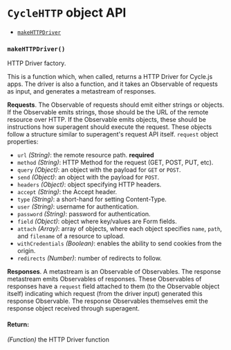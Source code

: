 
# `CycleHTTP` object API

- [`makeHTTPDriver`](#makeHTTPDriver)

### <a id="makeHTTPDriver"></a> `makeHTTPDriver()`

HTTP Driver factory.

This is a function which, when called, returns a HTTP Driver for Cycle.js
apps. The driver is also a function, and it takes an Observable of requests
as input, and generates a metastream of responses.

**Requests**. The Observable of requests should emit either strings or
objects. If the Observable emits strings, those should be the URL of the
remote resource over HTTP. If the Observable emits objects, these should be
instructions how superagent should execute the request. These objects
follow a structure similar to superagent's request API itself.
`request` object properties:

- `url` *(String)*: the remote resource path. **required**
- `method` *(String)*: HTTP Method for the request (GET, POST, PUT, etc).
- `query` *(Object)*: an object with the payload for `GET` or `POST`.
- `send` *(Object)*: an object with the payload for `POST`.
- `headers` *(Object)*: object specifying HTTP headers.
- `accept` *(String)*: the Accept header.
- `type` *(String)*: a short-hand for setting Content-Type.
- `user` *(String)*: username for authentication.
- `password` *(String)*: password for authentication.
- `field` *(Object)*: object where key/values are Form fields.
- `attach` *(Array)*: array of objects, where each object specifies `name`,
`path`, and `filename` of a resource to upload.
- `withCredentials` *(Boolean)*: enables the ability to send cookies from
the origin.
- `redirects` *(Number)*: number of redirects to follow.

**Responses**. A metastream is an Observable of Observables. The response
metastream emits Observables of responses. These Observables of responses
have a `request` field attached to them (to the Observable object itself)
indicating which request (from the driver input) generated this response
Observable. The response Observables themselves emit the response object
received through superagent.

#### Return:

*(Function)* the HTTP Driver function
